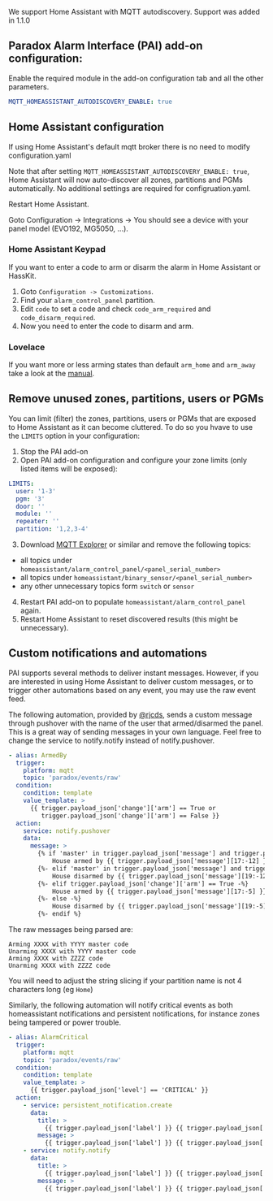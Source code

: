 We support Home Assistant with MQTT autodiscovery.
Support was added in 1.1.0

## Paradox Alarm Interface (PAI) add-on configuration:
Enable the required module in the add-on configuration tab and all the other parameters.
```yaml
MQTT_HOMEASSISTANT_AUTODISCOVERY_ENABLE: true
```

## Home Assistant configuration
If using Home Assistant's default mqtt broker there is no need to modify configuration.yaml

Note that after setting `MQTT_HOMEASSISTANT_AUTODISCOVERY_ENABLE: true`, Home Assistant will now auto-discover all zones, partitions and PGMs automatically. No additional settings are required for configruation.yaml. 

Restart Home Assistant.

Goto Configuration -> Integrations -> You should see a device with your panel model (EVO192, MG5050, ...).

### Home Assistant Keypad
If you want to enter a code to arm or disarm the alarm in Home Assistant or HassKit.

1. Goto `Configuration -> Customizations`.
2. Find your `alarm_control_panel` partition.
3. Edit `code` to set a code and check `code_arm_required` and `code_disarm_required`.
4. Now you need to enter the code to disarm and arm.

### Lovelace

If you want more or less arming states than default `arm_home` and `arm_away` take a look at the [manual](https://www.home-assistant.io/lovelace/alarm-panel/).

## Remove unused zones, partitions, users or PGMs
You can limit (filter) the zones, partitions, users or PGMs that are exposed to Home Assistant as it can become cluttered. To do so you hvave to use the `LIMITS` option in your configuration:

1. Stop the PAI add-on
2. Open PAI add-on configuration and configure your zone limits (only listed items will be exposed):
```yaml
LIMITS:
  user: '1-3'
  pgm: '3'
  door: ''
  module: ''
  repeater: ''
  partition: '1,2,3-4'
```

3. Download [MQTT Explorer](http://mqtt-explorer.com/) or similar and remove the following topics:
  - all topics under `homeassistant/alarm_control_panel/<panel_serial_number>` 
  - all topics under `homeassistant/binary_sensor/<panel_serial_number>`
  - any other unnecessary topics form `switch` or `sensor`

4. Restart PAI add-on to populate `homeassistant/alarm_control_panel` again.
5. Restart Home Assistant to reset discovered results (this might be unnecessary).

## Custom notifications and automations

PAI supports several methods to deliver instant messages. However, if you are interested in using Home Assistant to deliver custom messages, or to trigger other automations based on any event, you may use the raw event feed.

The following automation, provided by [@rjcds](https://github.com/rjcds), sends a custom message through pushover with the name of the user that armed/disarmed the panel. This is a great way of sending messages in your own language. Feel free to change the service to notify.notify instead of notify.pushover.


```yaml
- alias: ArmedBy
  trigger:
    platform: mqtt
    topic: 'paradox/events/raw'
  condition:
    condition: template
    value_template: >
      {{ trigger.payload_json['change']['arm'] == True or
         trigger.payload_json['change']['arm'] == False }}
  action:
    service: notify.pushover
    data:
      message: >
        {% if 'master' in trigger.payload_json['message'] and trigger.payload_json['change']['arm'] == True -%}
            House armed by {{ trigger.payload_json['message'][17:-12] }}
        {%- elif 'master' in trigger.payload_json['message'] and trigger.payload_json['change']['arm'] == False -%}
            House disarmed by {{ trigger.payload_json['message'][19:-12] }}
        {%- elif trigger.payload_json['change']['arm'] == True -%}
            House armed by {{ trigger.payload_json['message'][17:-5] }}
        {%- else -%}
            House disarmed by {{ trigger.payload_json['message'][19:-5] }}
        {%- endif %}

```

The raw messages being parsed are:
```
Arming XXXX with YYYY master code
Unarming XXXX with YYYY master code
Arming XXXX with ZZZZ code
Unarming XXXX with ZZZZ code
```

You will need to adjust the string slicing if your partition name is not 4 characters long (eg `Home`) 



Similarly, the following automation will notify critical events as both homeassistant notifications and persistent notifications, for instance zones being tampered or power trouble.

```yaml
- alias: AlarmCritical
  trigger:
    platform: mqtt
    topic: 'paradox/events/raw'
  condition:
    condition: template
    value_template: >
      {{ trigger.payload_json['level'] == 'CRITICAL' }}
  action:
    - service: persistent_notification.create
      data:
        title: >
          {{ trigger.payload_json['label'] }} {{ trigger.payload_json['message'] }}
        message: >
          {{ trigger.payload_json['label'] }} {{ trigger.payload_json['message'] }} {{ trigger.payload_json['key'] }}
    - service: notify.notify
      data:
        title: >
          {{ trigger.payload_json['label'] }} {{ trigger.payload_json['message'] }}
        message: >
          {{ trigger.payload_json['label'] }} {{ trigger.payload_json['message'] }} {{ trigger.payload_json['key'] }}  
```